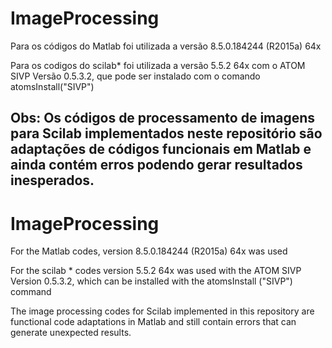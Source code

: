 # ImageProcessing

Para os códigos do Matlab foi utilizada a versão 8.5.0.184244 (R2015a) 64x

Para os codigos do scilab* foi utilizada a versão 5.5.2 64x com o ATOM SIVP Versão 0.5.3.2, que pode ser instalado com o comando atomsInstall("SIVP")


Obs: Os códigos de processamento de imagens para Scilab implementados neste repositório são adaptações de códigos funcionais em Matlab e ainda contém erros podendo gerar resultados inesperados.
-------------------------------------------------------------------------------------------------------------------------------------

# ImageProcessing

For the Matlab codes, version 8.5.0.184244 (R2015a) 64x was used

For the scilab * codes version 5.5.2 64x was used with the ATOM SIVP Version 0.5.3.2, which can be installed with the atomsInstall ("SIVP") command


The image processing codes for Scilab implemented in this repository are functional code adaptations in Matlab and still contain errors that can generate unexpected results.
